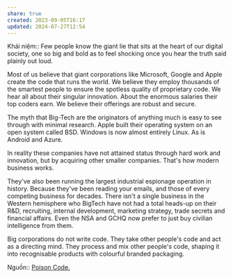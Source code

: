 ```yaml
---
share: true
created: 2023-09-05T16:17
updated: 2024-07-27T12:54
---
```

Khái niệm:: 
Few people know the giant lie that sits at the heart of our digital society, one so big and bold as to feel shocking once you hear the truth said plainly out loud.

Most of us believe that giant corporations like Microsoft, Google and Apple create the code that runs the world. We believe they employ thousands of the smartest people to ensure the spotless quality of proprietary code. We hear all about their singular innovation. About the enormous salaries their top coders earn. We believe their offerings are robust and secure.

The myth that Big-Tech are the originators of anything much is easy to see through with minimal research. Apple built their operating system on an open system called BSD. Windows is now almost entirely Linux. As is Android and Azure.

In reality these companies have not attained status through hard work and innovation, but by acquiring other smaller companies. That's how modern business works.

They've also been running the largest industrial espionage operation in history. Because they've been reading your emails, and those of every competing business for decades. There isn't a single business in the Western hemisphere who BigTech have not had a total heads-up on their R&D, recruiting, internal development, marketing strategy, trade secrets and financial affairs. Even the NSA and GCHQ now prefer to just buy civilian intelligence from them.

Big corporations do not write code. They take other people's code and act as a directing mind. They process and mix other people's code, shaping it into recognisable products with colourful branded packaging.

Nguồn:: [Poison Code.](https://cybershow.uk/blog/posts/poison-code/)